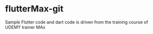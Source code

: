 # flutterMax-git
Sample Flutter code and dart code is driven from the training course of UDEMY trainer MAx
